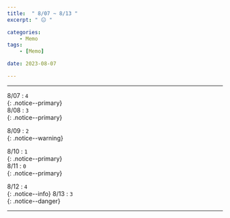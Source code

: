 ```yaml
---
title:  " 8/07 ~ 8/13 "
excerpt: " 😐 "

categories:
    - Memo
tags:
    - [Memo]

date: 2023-08-07

---
```

- - -
<!-- 약 -->

8/07 : `4`   
{: .notice--primary}  
8/08 : `3`   
{: .notice--primary}  

8/09 : `2`   
{: .notice--warning}  

8/10 : `1`   
{: .notice--primary}  
8/11 : `0`  
{: .notice--primary} 


8/12 : `4`      
{: .notice--info} 
8/13 : `3`   
{: .notice--danger}  


<!-- {: .notice}
{: .notice--primary}
{: .notice--info}
{: .notice--warning}
{: .notice--success}
{: .notice--danger} 
😄 😐 🙁 😡
-->
- - -